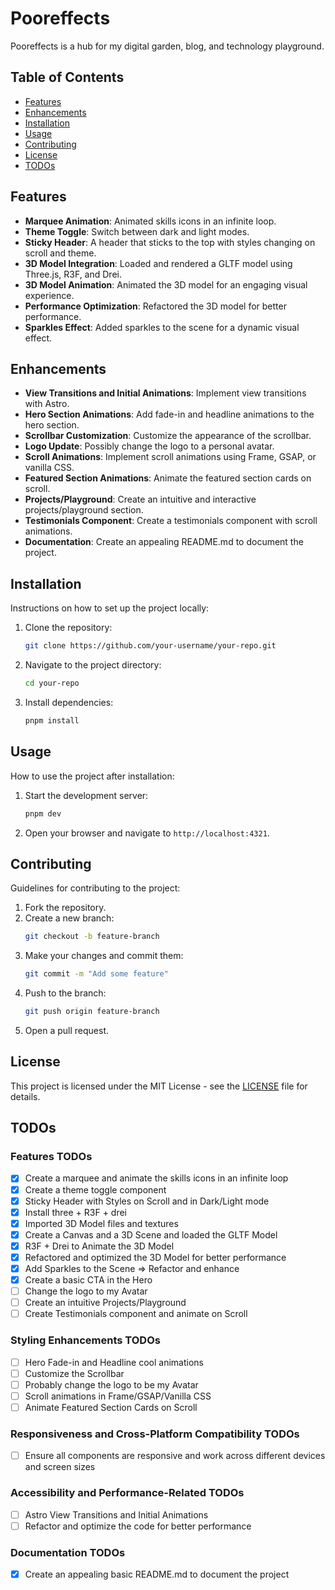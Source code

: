 # Pooreffects

Pooreffects is a hub for my digital garden, blog, and technology playground.

## Table of Contents

- [Features](#features)
- [Enhancements](#enhancements)
- [Installation](#installation)
- [Usage](#usage)
- [Contributing](#contributing)
- [License](#license)
- [TODOs](#todos)

## Features

- **Marquee Animation**: Animated skills icons in an infinite loop.
- **Theme Toggle**: Switch between dark and light modes.
- **Sticky Header**: A header that sticks to the top with styles changing on scroll and theme.
- **3D Model Integration**: Loaded and rendered a GLTF model using Three.js, R3F, and Drei.
- **3D Model Animation**: Animated the 3D model for an engaging visual experience.
- **Performance Optimization**: Refactored the 3D model for better performance.
- **Sparkles Effect**: Added sparkles to the scene for a dynamic visual effect.

## Enhancements

- **View Transitions and Initial Animations**: Implement view transitions with Astro.
- **Hero Section Animations**: Add fade-in and headline animations to the hero section.
- **Scrollbar Customization**: Customize the appearance of the scrollbar.
- **Logo Update**: Possibly change the logo to a personal avatar.
- **Scroll Animations**: Implement scroll animations using Frame, GSAP, or vanilla CSS.
- **Featured Section Animations**: Animate the featured section cards on scroll.
- **Projects/Playground**: Create an intuitive and interactive projects/playground section.
- **Testimonials Component**: Create a testimonials component with scroll animations.
- **Documentation**: Create an appealing README.md to document the project.

## Installation

Instructions on how to set up the project locally:

1. Clone the repository:
   ```bash
   git clone https://github.com/your-username/your-repo.git
   ```
2. Navigate to the project directory:
   ```bash
   cd your-repo
   ```
3. Install dependencies:
   ```bash
   pnpm install
   ```

## Usage

How to use the project after installation:

1. Start the development server:
   ```bash
   pnpm dev
   ```
2. Open your browser and navigate to `http://localhost:4321`.

## Contributing

Guidelines for contributing to the project:

1. Fork the repository.
2. Create a new branch:
   ```bash
   git checkout -b feature-branch
   ```
3. Make your changes and commit them:
   ```bash
   git commit -m "Add some feature"
   ```
4. Push to the branch:
   ```bash
   git push origin feature-branch
   ```
5. Open a pull request.

## License

This project is licensed under the MIT License - see the [LICENSE](LICENSE) file for details.

## TODOs

### Features TODOs

- [x] Create a marquee and animate the skills icons in an infinite loop
- [x] Create a theme toggle component
- [x] Sticky Header with Styles on Scroll and in Dark/Light mode
- [x] Install three + R3F + drei
- [x] Imported 3D Model files and textures
- [x] Create a Canvas and a 3D Scene and loaded the GLTF Model
- [x] R3F + Drei to Animate the 3D Model
- [x] Refactored and optimized the 3D Model for better performance
- [x] Add Sparkles to the Scene => Refactor and enhance
- [x] Create a basic CTA in the Hero
- [ ] Change the logo to my Avatar
- [ ] Create an intuitive Projects/Playground
- [ ] Create Testimonials component and animate on Scroll

### Styling Enhancements TODOs

- [ ] Hero Fade-in and Headline cool animations
- [ ] Customize the Scrollbar
- [ ] Probably change the logo to be my Avatar
- [ ] Scroll animations in Frame/GSAP/Vanilla CSS
- [ ] Animate Featured Section Cards on Scroll

### Responsiveness and Cross-Platform Compatibility TODOs

- [ ] Ensure all components are responsive and work across different devices and screen sizes

### Accessibility and Performance-Related TODOs

- [ ] Astro View Transitions and Initial Animations
- [ ] Refactor and optimize the code for better performance

### Documentation TODOs

- [x] Create an appealing basic README.md to document the project
